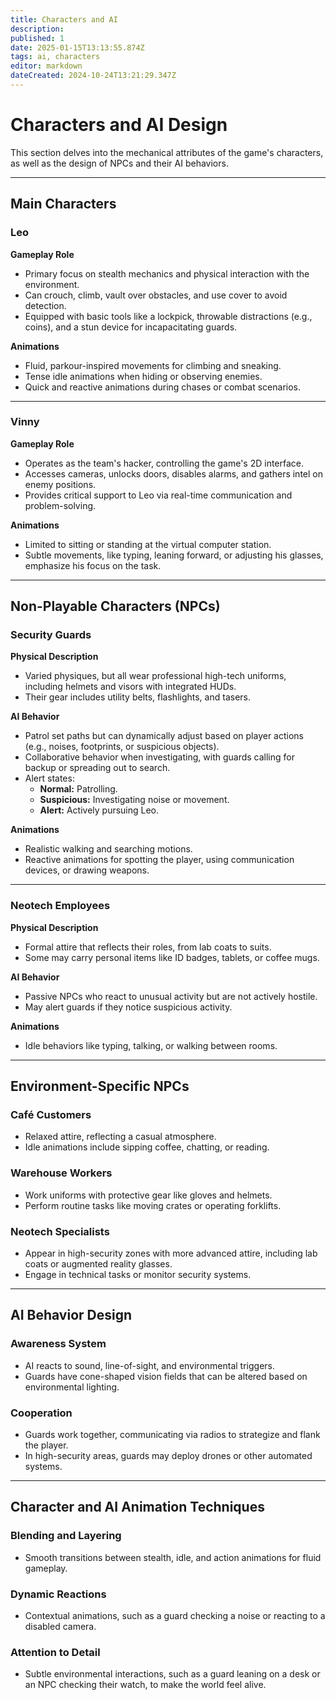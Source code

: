 ```yaml
---
title: Characters and AI
description: 
published: 1
date: 2025-01-15T13:13:55.874Z
tags: ai, characters
editor: markdown
dateCreated: 2024-10-24T13:21:29.347Z
---
```


# Characters and AI Design

This section delves into the mechanical attributes of the game's characters, as well as the design of NPCs and their AI behaviors.

---

## **Main Characters**

### **Leo**  
**Gameplay Role**  
- Primary focus on stealth mechanics and physical interaction with the environment.  
- Can crouch, climb, vault over obstacles, and use cover to avoid detection.  
- Equipped with basic tools like a lockpick, throwable distractions (e.g., coins), and a stun device for incapacitating guards.  

**Animations**  
- Fluid, parkour-inspired movements for climbing and sneaking.  
- Tense idle animations when hiding or observing enemies.  
- Quick and reactive animations during chases or combat scenarios.  

---

### **Vinny**  
**Gameplay Role**  
- Operates as the team's hacker, controlling the game's 2D interface.  
- Accesses cameras, unlocks doors, disables alarms, and gathers intel on enemy positions.  
- Provides critical support to Leo via real-time communication and problem-solving.  

**Animations**  
- Limited to sitting or standing at the virtual computer station.  
- Subtle movements, like typing, leaning forward, or adjusting his glasses, emphasize his focus on the task.  

---

## **Non-Playable Characters (NPCs)**

### **Security Guards**  
**Physical Description**  
- Varied physiques, but all wear professional high-tech uniforms, including helmets and visors with integrated HUDs.  
- Their gear includes utility belts, flashlights, and tasers.  

**AI Behavior**  
- Patrol set paths but can dynamically adjust based on player actions (e.g., noises, footprints, or suspicious objects).  
- Collaborative behavior when investigating, with guards calling for backup or spreading out to search.  
- Alert states:  
  - **Normal:** Patrolling.  
  - **Suspicious:** Investigating noise or movement.  
  - **Alert:** Actively pursuing Leo.  

**Animations**  
- Realistic walking and searching motions.  
- Reactive animations for spotting the player, using communication devices, or drawing weapons.  

---

### **Neotech Employees**  
**Physical Description**  
- Formal attire that reflects their roles, from lab coats to suits.  
- Some may carry personal items like ID badges, tablets, or coffee mugs.  

**AI Behavior**  
- Passive NPCs who react to unusual activity but are not actively hostile.  
- May alert guards if they notice suspicious activity.  

**Animations**  
- Idle behaviors like typing, talking, or walking between rooms.  

---

## **Environment-Specific NPCs**

### **Café Customers**  
- Relaxed attire, reflecting a casual atmosphere.  
- Idle animations include sipping coffee, chatting, or reading.  

### **Warehouse Workers**  
- Work uniforms with protective gear like gloves and helmets.  
- Perform routine tasks like moving crates or operating forklifts.  

### **Neotech Specialists**  
- Appear in high-security zones with more advanced attire, including lab coats or augmented reality glasses.  
- Engage in technical tasks or monitor security systems.

---

## **AI Behavior Design**

### **Awareness System**  
- AI reacts to sound, line-of-sight, and environmental triggers.  
- Guards have cone-shaped vision fields that can be altered based on environmental lighting.  

### **Cooperation**  
- Guards work together, communicating via radios to strategize and flank the player.  
- In high-security areas, guards may deploy drones or other automated systems.  

---

## **Character and AI Animation Techniques**

### **Blending and Layering**  
- Smooth transitions between stealth, idle, and action animations for fluid gameplay.  

### **Dynamic Reactions**  
- Contextual animations, such as a guard checking a noise or reacting to a disabled camera.  

### **Attention to Detail**  
- Subtle environmental interactions, such as a guard leaning on a desk or an NPC checking their watch, to make the world feel alive.  